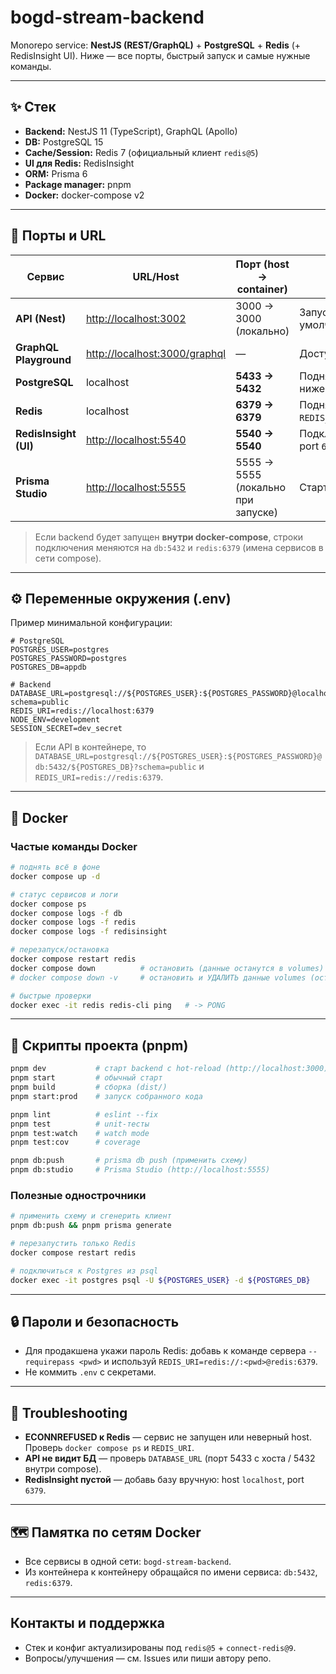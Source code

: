 # bogd-stream-backend

Monorepo service: **NestJS (REST/GraphQL)** + **PostgreSQL** + **Redis** (+ RedisInsight UI).
Ниже — все порты, быстрый запуск и самые нужные команды.

---

## ✨ Стек

- **Backend:** NestJS 11 (TypeScript), GraphQL (Apollo)
- **DB:** PostgreSQL 15
- **Cache/Session:** Redis 7 (официальный клиент `redis@5`)
- **UI для Redis:** RedisInsight
- **ORM:** Prisma 6
- **Package manager:** pnpm
- **Docker:** docker-compose v2

---

## 🔌 Порты и URL

| Сервис                 | URL/Host                                                       | Порт (host → container)            | Примечание                                               |
| ---------------------- | -------------------------------------------------------------- | ---------------------------------- | -------------------------------------------------------- |
| **API (Nest)**         | [http://localhost:3002](http://localhost:3002)                 | 3000 → 3000 (локально)             | Запуск командой `pnpm dev` (по умолчанию). GraphQL ниже. |
| **GraphQL Playground** | [http://localhost:3000/graphql](http://localhost:3000/graphql) | —                                  | Доступен после запуска API.                              |
| **PostgreSQL**         | localhost                                                      | **5433 → 5432**                    | Поднят через Docker. DSN см. ниже.                       |
| **Redis**              | localhost                                                      | **6379 → 6379**                    | Поднят через Docker. `REDIS_URI=redis://localhost:6379`. |
| **RedisInsight (UI)**  | [http://localhost:5540](http://localhost:5540)                 | **5540 → 5540**                    | Подключать DB: host `localhost`, port `6379`.            |
| **Prisma Studio**      | [http://localhost:5555](http://localhost:5555)                 | 5555 → 5555 (локально при запуске) | Старт: `pnpm db:studio`.                                 |

> Если backend будет запущен **внутри docker-compose**, строки подключения меняются на `db:5432` и `redis:6379` (имена сервисов в сети compose).

---

## ⚙️ Переменные окружения (.env)

Пример минимальной конфигурации:

```env
# PostgreSQL
POSTGRES_USER=postgres
POSTGRES_PASSWORD=postgres
POSTGRES_DB=appdb

# Backend
DATABASE_URL=postgresql://${POSTGRES_USER}:${POSTGRES_PASSWORD}@localhost:5433/${POSTGRES_DB}?schema=public
REDIS_URI=redis://localhost:6379
NODE_ENV=development
SESSION_SECRET=dev_secret
```

> Если API в контейнере, то `DATABASE_URL=postgresql://${POSTGRES_USER}:${POSTGRES_PASSWORD}@db:5432/${POSTGRES_DB}?schema=public` и `REDIS_URI=redis://redis:6379`.

---

## 🐳 Docker

### Частые команды Docker

```bash
# поднять всё в фоне
docker compose up -d

# статус сервисов и логи
docker compose ps
docker compose logs -f db
docker compose logs -f redis
docker compose logs -f redisinsight

# перезапуск/остановка
docker compose restart redis
docker compose down          # остановить (данные останутся в volumes)
# docker compose down -v     # остановить и УДАЛИТЬ данные volumes (осторожно)

# быстрые проверки
docker exec -it redis redis-cli ping   # -> PONG
```

---

## 🧰 Скрипты проекта (pnpm)

```bash
pnpm dev           # старт backend с hot-reload (http://localhost:3000)
pnpm start         # обычный старт
pnpm build         # сборка (dist/)
pnpm start:prod    # запуск собранного кода

pnpm lint          # eslint --fix
pnpm test          # unit-тесты
pnpm test:watch    # watch mode
pnpm test:cov      # coverage

pnpm db:push       # prisma db push (применить схему)
pnpm db:studio     # Prisma Studio (http://localhost:5555)
```

### Полезные однострочники

```bash
# применить схему и сгенерить клиент
pnpm db:push && pnpm prisma generate

# перезапустить только Redis
docker compose restart redis

# подключиться к Postgres из psql
docker exec -it postgres psql -U ${POSTGRES_USER} -d ${POSTGRES_DB}
```

---

## 🔒 Пароли и безопасность

- Для продакшена укажи пароль Redis: добавь к команде сервера `--requirepass <pwd>` и используй `REDIS_URI=redis://:<pwd>@redis:6379`.
- Не коммить `.env` с секретами.

---

## 🧪 Troubleshooting

- **ECONNREFUSED к Redis** — сервис не запущен или неверный host. Проверь `docker compose ps` и `REDIS_URI`.
- **API не видит БД** — проверь `DATABASE_URL` (порт 5433 с хоста / 5432 внутри compose).
- **RedisInsight пустой** — добавь базу вручную: host `localhost`, port `6379`.

---

## 🗺️ Памятка по сетям Docker

- Все сервисы в одной сети: `bogd-stream-backend`.
- Из контейнера к контейнеру обращайся по имени сервиса: `db:5432`, `redis:6379`.

---

## Контакты и поддержка

- Стек и конфиг актуализированы под `redis@5` + `connect-redis@9`.
- Вопросы/улучшения — см. Issues или пиши автору репо.
